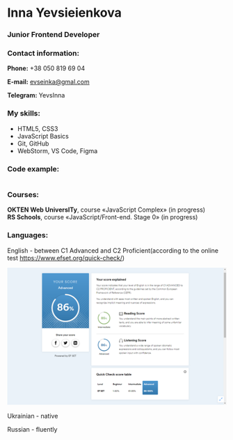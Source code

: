 # Inna Yevsieienkova

### Junior Frontend Developer

### Contact information:
**Phone:** +38 050 819 69 04

**E-mail:** evseinka@gmal.com

**Telegram:** YevsInna

### My skills:
* HTML5, CSS3
* JavaScript Basics
* Git, GitHub
* WebStorm, VS Code, Figma

### Code example:
```

```
### Courses:
**OKTEN Web UniversITy**, course «JavaScript Complex» (in progress)   
**RS Schools**, course «JavaScript/Front-end. Stage 0» (in progress)

### Languages:
English - between C1 Advanced and C2 Proficient(according to the online test https://www.efset.org/quick-check/)

![english_test_result](./eng_test.png "Result of EFSET english test")


Ukrainian - native

Russian - fluently
